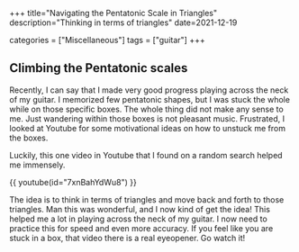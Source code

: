 +++
title="Navigating the Pentatonic Scale in Triangles"
description="Thinking in terms of triangles"
date=2021-12-19

categories = ["Miscellaneous"]
tags = ["guitar"]
+++

## Climbing the Pentatonic scales
Recently, I can say that I made very good progress playing across the neck of my guitar. I memorized few pentatonic shapes, 
but I was stuck the whole while on those specific boxes. The whole thing did not make any sense to me. Just wandering within 
those boxes is not pleasant music. Frustrated, I looked at Youtube for some motivational ideas on how to unstuck me from the boxes.

Luckily, this one video in Youtube that I found on a random search helped me immensely.

{{ youtube(id="7xnBahYdWu8") }}

The idea is to think in terms of triangles and move back and forth to those triangles. Man this was wonderful, and 
I now kind of get the idea! This helped me a lot in playing across the neck of my guitar. I now need to practice this
for speed and even more accuracy. If you feel like you are stuck in a box, that video there is a real eyeopener. Go watch it!